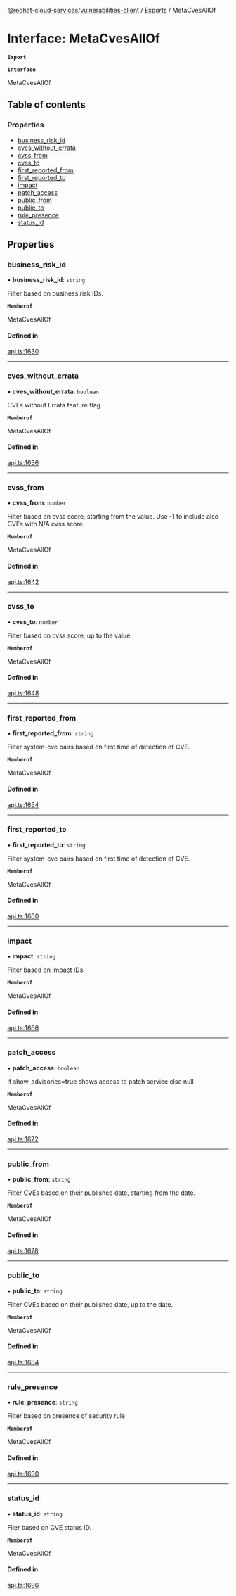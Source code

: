 [@redhat-cloud-services/vulnerabilities-client](../README.md) / [Exports](../modules.md) / MetaCvesAllOf

# Interface: MetaCvesAllOf

**`Export`**

**`Interface`**

MetaCvesAllOf

## Table of contents

### Properties

- [business\_risk\_id](MetaCvesAllOf.md#business_risk_id)
- [cves\_without\_errata](MetaCvesAllOf.md#cves_without_errata)
- [cvss\_from](MetaCvesAllOf.md#cvss_from)
- [cvss\_to](MetaCvesAllOf.md#cvss_to)
- [first\_reported\_from](MetaCvesAllOf.md#first_reported_from)
- [first\_reported\_to](MetaCvesAllOf.md#first_reported_to)
- [impact](MetaCvesAllOf.md#impact)
- [patch\_access](MetaCvesAllOf.md#patch_access)
- [public\_from](MetaCvesAllOf.md#public_from)
- [public\_to](MetaCvesAllOf.md#public_to)
- [rule\_presence](MetaCvesAllOf.md#rule_presence)
- [status\_id](MetaCvesAllOf.md#status_id)

## Properties

### business\_risk\_id

• **business\_risk\_id**: `string`

Filter based on business risk IDs.

**`Memberof`**

MetaCvesAllOf

#### Defined in

[api.ts:1630](https://github.com/RedHatInsights/javascript-clients/blob/master/packages/vulnerabilities/api.ts#L1630)

___

### cves\_without\_errata

• **cves\_without\_errata**: `boolean`

CVEs without Errata feature flag

**`Memberof`**

MetaCvesAllOf

#### Defined in

[api.ts:1636](https://github.com/RedHatInsights/javascript-clients/blob/master/packages/vulnerabilities/api.ts#L1636)

___

### cvss\_from

• **cvss\_from**: `number`

Filter based on cvss score, starting from the value. Use -1 to include also CVEs with N/A cvss score.

**`Memberof`**

MetaCvesAllOf

#### Defined in

[api.ts:1642](https://github.com/RedHatInsights/javascript-clients/blob/master/packages/vulnerabilities/api.ts#L1642)

___

### cvss\_to

• **cvss\_to**: `number`

Filter based on cvss score, up to the value.

**`Memberof`**

MetaCvesAllOf

#### Defined in

[api.ts:1648](https://github.com/RedHatInsights/javascript-clients/blob/master/packages/vulnerabilities/api.ts#L1648)

___

### first\_reported\_from

• **first\_reported\_from**: `string`

Filter system-cve pairs based on first time of detection of CVE.

**`Memberof`**

MetaCvesAllOf

#### Defined in

[api.ts:1654](https://github.com/RedHatInsights/javascript-clients/blob/master/packages/vulnerabilities/api.ts#L1654)

___

### first\_reported\_to

• **first\_reported\_to**: `string`

Filter system-cve pairs based on first time of detection of CVE.

**`Memberof`**

MetaCvesAllOf

#### Defined in

[api.ts:1660](https://github.com/RedHatInsights/javascript-clients/blob/master/packages/vulnerabilities/api.ts#L1660)

___

### impact

• **impact**: `string`

Filter based on impact IDs.

**`Memberof`**

MetaCvesAllOf

#### Defined in

[api.ts:1666](https://github.com/RedHatInsights/javascript-clients/blob/master/packages/vulnerabilities/api.ts#L1666)

___

### patch\_access

• **patch\_access**: `boolean`

If show_advisories=true shows access to patch service else null

**`Memberof`**

MetaCvesAllOf

#### Defined in

[api.ts:1672](https://github.com/RedHatInsights/javascript-clients/blob/master/packages/vulnerabilities/api.ts#L1672)

___

### public\_from

• **public\_from**: `string`

Filter CVEs based on their published date, starting from the date.

**`Memberof`**

MetaCvesAllOf

#### Defined in

[api.ts:1678](https://github.com/RedHatInsights/javascript-clients/blob/master/packages/vulnerabilities/api.ts#L1678)

___

### public\_to

• **public\_to**: `string`

Filter CVEs based on their published date, up to the date.

**`Memberof`**

MetaCvesAllOf

#### Defined in

[api.ts:1684](https://github.com/RedHatInsights/javascript-clients/blob/master/packages/vulnerabilities/api.ts#L1684)

___

### rule\_presence

• **rule\_presence**: `string`

Filter based on presence of security rule

**`Memberof`**

MetaCvesAllOf

#### Defined in

[api.ts:1690](https://github.com/RedHatInsights/javascript-clients/blob/master/packages/vulnerabilities/api.ts#L1690)

___

### status\_id

• **status\_id**: `string`

Filer based on CVE status ID.

**`Memberof`**

MetaCvesAllOf

#### Defined in

[api.ts:1696](https://github.com/RedHatInsights/javascript-clients/blob/master/packages/vulnerabilities/api.ts#L1696)
